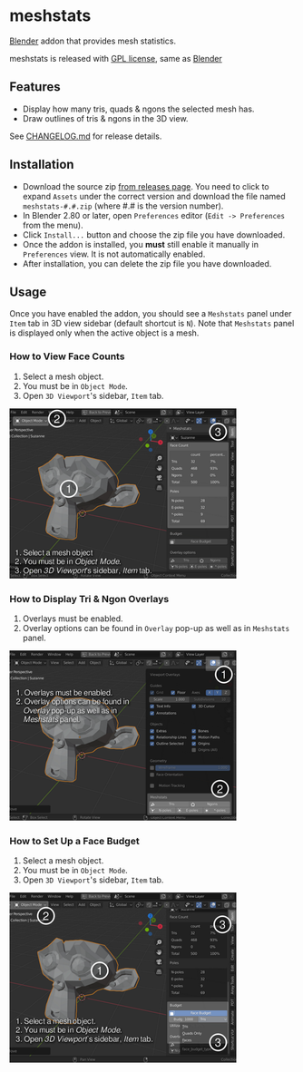 # meshstats

[Blender](https://www.blender.org/) addon that provides mesh statistics.

meshstats is released with [GPL license](./COPYING.txt), same as [Blender](https://www.blender.org/about/license/)

## Features

- Display how many tris, quads & ngons the selected mesh has.
- Draw outlines of tris & ngons in the 3D view.

See [CHANGELOG.md](./CHANGELOG.md) for release details.

## Installation

- Download the source zip [from releases
  page](https://github.com/muhuk/meshstats/releases).  You need to click to
  expand `Assets` under the correct version and download the file named
  `meshstats-#.#.zip` (where #.# is the version number).
- In Blender 2.80 or later, open `Preferences` editor (`Edit -> Preferences`
  from the menu).
- Click `Install...` button and choose the zip file you have downloaded.
- Once the addon is installed, you **must** still enable it manually in
  `Preferences` view.  It is not automatically enabled.
- After installation, you can delete the zip file you have downloaded.

## Usage

Once you have enabled the addon, you should see a `Meshstats` panel under
`Item` tab in 3D view sidebar (default shortcut is `N`).  Note that
`Meshstats` panel is displayed only when the active object is a mesh.

### How to View Face Counts

1. Select a mesh object.
2. You must be in `Object Mode`.
3. Open `3D Viewport`'s sidebar, `Item` tab.

![how_to_view_face_counts.png](./img/how_to_view_face_counts.png)

### How to Display Tri & Ngon Overlays

1. Overlays must be enabled.
2. Overlay options can be found in `Overlay` pop-up as well as in `Meshstats`
   panel.

![how_to_enable_overlays.png](./img/how_to_enable_overlays.png)

### How to Set Up a Face Budget

1. Select a mesh object.
2. You must be in `Object Mode`.
3. Open `3D Viewport`'s sidebar, `Item` tab.

![how_to_set_face_budget.png](./img/how_to_set_face_budget.png)
